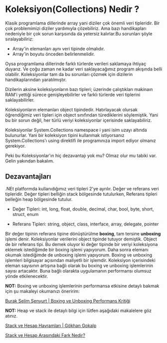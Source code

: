 # Koleksiyon(Collections) Nedir ?
Klasik programlama dillerinde array yani diziler çok önemli veri tipleridir. Bir çok problemimizi diziler yardımıyla çözebiliriz. Ama bazı handikapları nedeniyle bir çok sorun karşısında da yetersiz kalırlar.Bu sorunları şöyle sıralayabiliriz:

* Array'in elemanları aynı veri tipinde olmalıdır. 
* Array'in boyutu önceden belirlenmelidir. 

Oysa programlama dillerinde farklı türlerde verileri saklamaya ihtiyaç duyarız. Ve çoğu zaman ne kadar veri saklayacağımız program akışında belli olabilir.  Koleksiyonlar tam da bu sorunları çözmek için dizilerin handikaplarından yaratılmıştır. 

Dizilerin aksine koleksiyonların bazı tipleri; üzerinde çalıştıkları makinaın RAM'i yettiği sürece genişleyebilirler ve farklı türlerde veri tiplerini saklayabilirler. 

Koleksiyonların elemanları object tipindedir. Hatırlayacak olursak öğrendiğimiz veri tipleri için object sınıfından türediklerini söylemiştik. Yani bu bir sorun değil, her türlü veriyi koleksiyonlar içerisinde saklayabiliriz. 

Koleksiyonlar System.Collections namespace i yani isim uzayı altında bulunurlar. Yani bir koleksiyon tipini kullanmak istiyorsanız System.Collections'ı using direktifi ile programınıza import ediyor olmanız gerekiyor.


Peki bu Koleksiyonlar'ın hiç dezavantajı yok mu? Olmaz olur mu tabiki var. Gelin yakından bakalım. 

## Dezavantajları
.NEt platformda kullanıdığımız veri tipleri 2'ye ayrılır. Değer ve referans veri tipleridir.  Değer tipleri belliğin stack bölgesinde tutulurken, Referans tipleri belleğin heap bölgesinde tutulur.

* Değer Tipleri: int, long, float, double, decimal, char, bool, byte, short, struct, enum

* Referans Tipleri: string, object, class, interface, array, delegate, pointer


Bir değer tipinin referans tipine dönüştürülme **boxing**, tam tersine **unboxing** işlemi denir. Koleksiyonlar verilerini object tipinde tutuyor demiştik. Object de bir referans tipi. Bu demek oluyor ki değer tipinde bir veriyi koleksiyona eklemek istediğimde bir boxing işlemi yapıyorum. Daha sonra elemanı okumak istediğimde de unboxing işlemi yapıyorum. Boxing ve unboxing işlemleri bilgisayar açısından maliyetli bir işlemdir. Koleksiyon içerisindeki eleman sayısının artışına bağlı olarak bu boxing ve unboxing işlemlerinin sayısı artacaktır. Buna bağlı olarakta uygulamanın performansı olumsuz yönde etkilenecektir. 


**NOT:** Boxing ve unboxing işlemlerinin performansa etkisine detaylı bakmak için şu makaleyi okumanızı öneririm: 

[Burak Selim Şenyurt | Boxing ve Unboxing Performans Kritiği](https://www.buraksenyurt.com/post/Boxing-ve-Unboxing-Performans-Kritigi-bsenyurt-com-dan)

**NOT:** Heap ve stack ile detaylı bilgi için lütfen aşağıdaki makalelere göz atınız. 

[Stack ve Hesap Havramları | Gökhan Gokalp](https://www.gokhan-gokalp.com/stack-heap-kavramlari/)

[Stack ve Hesap Arasındaki Fark Nedir?](https://medium.com/yigit-xcodeproj/stack-ve-heap-arasindaki-fark-nedir-stack-vs-heap-c61e3d463dd7)